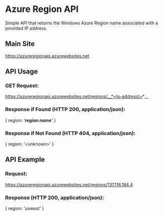 # Azure Region API #

Simple API that returns the Windows Azure Region name associated with a provided IP address.

## Main Site ##

https://azureregionapi.azurewebsites.net

## API Usage ##

### GET Request: ###

https://azureregionapi.azurewebsites.net/regions/__*<ip-address\>*__

### Response if Found (HTTP 200, application/json): ###

{ region: '__*region name*__' }

### Response if Not Found (HTTP 404, application/json): ###

{ region: '<unknown\>' }

## API Example ##

### Request: ###

https://azureregionapi.azurewebsites.net/regions/137.116.184.4

### Response (HTTP 200, application/json): ###

{ region: 'uswest' }

